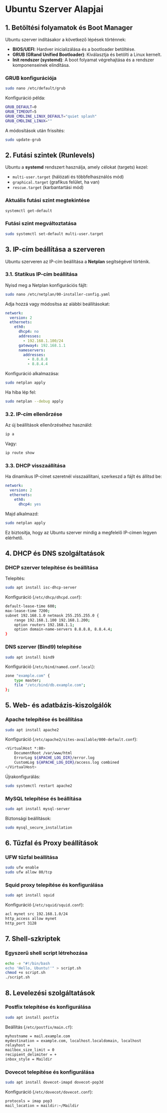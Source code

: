# Ubuntu Szerver Alapjai

## 1. Betöltési folyamatok és Boot Manager

Ubuntu szerver indításakor a következő lépések történnek:

- **BIOS/UEFI**: Hardver inicializálása és a bootloader betöltése.
- **GRUB (GRand Unified Bootloader)**: Kiválasztja és betölti a Linux kernelt.
- **Init rendszer (systemd)**: A boot folyamat végrehajtása és a rendszer komponenseinek elindítása.

### GRUB konfigurációja

```bash
sudo nano /etc/default/grub
```

Konfiguráció példa:

```bash
GRUB_DEFAULT=0
GRUB_TIMEOUT=5
GRUB_CMDLINE_LINUX_DEFAULT="quiet splash"
GRUB_CMDLINE_LINUX=""
```

A módosítások után frissítés:

```bash
sudo update-grub
```

## 2. Futási szintek (Runlevels)

Ubuntu a **systemd** rendszert használja, amely célokat (targets) kezel:

- `multi-user.target` (hálózati és többfelhasználós mód)
- `graphical.target` (grafikus felület, ha van)
- `rescue.target` (karbantartási mód)

### Aktuális futási szint megtekintése

```bash
systemctl get-default
```

### Futási szint megváltoztatása

```bash
sudo systemctl set-default multi-user.target
```

## 3. IP-cím beállítása a szerveren

Ubuntu szerveren az IP-cím beállítása a **Netplan** segítségével történik.

### **3.1. Statikus IP-cím beállítása**
Nyisd meg a Netplan konfigurációs fájlt:

```bash
sudo nano /etc/netplan/00-installer-config.yaml
```

Adja hozzá vagy módosítsa az alábbi beállításokat:

```yaml
network:
  version: 2
  ethernets:
    eth0:
      dhcp4: no
      addresses:
        - 192.168.1.100/24
      gateway4: 192.168.1.1
      nameservers:
        addresses:
          - 8.8.8.8
          - 8.8.4.4
```

Konfiguráció alkalmazása:

```bash
sudo netplan apply
```

Ha hiba lép fel:

```bash
sudo netplan --debug apply
```

### **3.2. IP-cím ellenőrzése**
Az új beállítások ellenőrzéséhez használd:

```bash
ip a
```

Vagy:

```bash
ip route show
```

### **3.3. DHCP visszaállítása**
Ha dinamikus IP-címet szeretnél visszaállítani, szerkeszd a fájlt és állítsd be:

```yaml
network:
  version: 2
  ethernets:
    eth0:
      dhcp4: yes
```

Majd alkalmazd:

```bash
sudo netplan apply
```

Ez biztosítja, hogy az Ubuntu szerver mindig a megfelelő IP-címen legyen elérhető.

## 4. DHCP és DNS szolgáltatások

### **DHCP szerver telepítése és beállítása**

Telepítés:

```bash
sudo apt install isc-dhcp-server
```

Konfiguráció (`/etc/dhcp/dhcpd.conf`):

```bash
default-lease-time 600;
max-lease-time 7200;
subnet 192.168.1.0 netmask 255.255.255.0 {
    range 192.168.1.100 192.168.1.200;
    option routers 192.168.1.1;
    option domain-name-servers 8.8.8.8, 8.8.4.4;
}
```

### **DNS szerver (Bind9) telepítése**

```bash
sudo apt install bind9
```

Konfiguráció (`/etc/bind/named.conf.local`):

```bash
zone "example.com" {
    type master;
    file "/etc/bind/db.example.com";
};
```

## 5. Web- és adatbázis-kiszolgálók

### Apache telepítése és beállítása

```bash
sudo apt install apache2
```

Konfiguráció (`/etc/apache2/sites-available/000-default.conf`):

```bash
<VirtualHost *:80>
    DocumentRoot /var/www/html
    ErrorLog ${APACHE_LOG_DIR}/error.log
    CustomLog ${APACHE_LOG_DIR}/access.log combined
</VirtualHost>
```

Újrakonfigurálás:

```bash
sudo systemctl restart apache2
```

### MySQL telepítése és beállítása

```bash
sudo apt install mysql-server
```

Biztonsági beállítások:

```bash
sudo mysql_secure_installation
```

## 6. Tűzfal és Proxy beállítások

### UFW tűzfal beállítása

```bash
sudo ufw enable
sudo ufw allow 80/tcp
```

### Squid proxy telepítése és konfigurálása

```bash
sudo apt install squid
```

Konfiguráció (`/etc/squid/squid.conf`):

```bash
acl mynet src 192.168.1.0/24
http_access allow mynet
http_port 3128
```

## 7. Shell-szkriptek

### Egyszerű shell script létrehozása

```bash
echo -e "#!/bin/bash
echo 'Hello, Ubuntu!'" > script.sh
chmod +x script.sh
./script.sh
```

## 8. Levelezési szolgáltatások

### Postfix telepítése és konfigurálása

```bash
sudo apt install postfix
```

Beállítás (`/etc/postfix/main.cf`):

```bash
myhostname = mail.example.com
mydestination = example.com, localhost.localdomain, localhost
relayhost = 
mailbox_size_limit = 0
recipient_delimiter = +
inbox_style = Maildir
```

### Dovecot telepítése és konfigurálása

```bash
sudo apt install dovecot-imapd dovecot-pop3d
```

Konfiguráció (`/etc/dovecot/dovecot.conf`):

```bash
protocols = imap pop3
mail_location = maildir:~/Maildir
```
